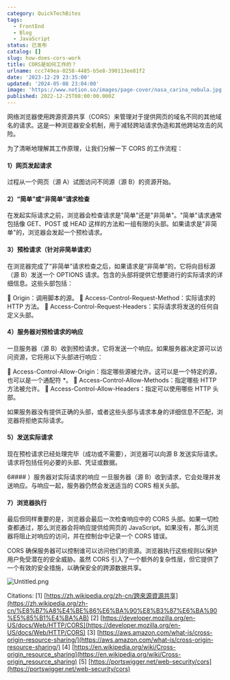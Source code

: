 ```yaml
---
category: QuickTechBites
tags:
  - FrontEnd
  - Blog
  - JavaScript
status: 已发布
catalog: []
slug: how-does-cors-work
title: CORS是如何工作的？
urlname: ccc749ea-0258-4485-b5e8-390113ee81f2
date: '2023-12-29 23:35:00'
updated: '2024-05-08 23:04:00'
image: 'https://www.notion.so/images/page-cover/nasa_carina_nebula.jpg'
published: 2022-12-25T08:00:00.000Z
---
```


网络浏览器使用跨源资源共享（CORS）来管理对于提供网页的域名不同的其他域名的请求。这是一种浏览器安全机制，用于减轻跨站请求伪造和其他跨站攻击的风险。


为了清晰地理解其工作原理，让我们分解一下 CORS 的工作流程：


#### 1）网页发起请求
过程从一个网页（源 A）试图访问不同源（源 B）的资源开始。


#### 2）“简单”或“非简单”请求检查
在发起实际请求之前，浏览器会检查请求是"简单"还是"非简单"。"简单"请求通常包括像 GET、POST 或 HEAD 这样的方法和一组有限的头部。如果请求是"非简单"的，浏览器会发起一个预检请求。


#### 3）预检请求（针对非简单请求）
在浏览器完成了“非简单”请求检查之后，如果请求是“非简单”的，它将向目标源（源 B）发送一个 OPTIONS 请求。包含的头部将提供它想要进行的实际请求的详细信息。这些头部包括：


🔸 Origin：调用脚本的源。
🔸 Access-Control-Request-Method：实际请求的 HTTP 方法。
🔸 Access-Control-Request-Headers：实际请求将发送的任何自定义头部。


#### 4）服务器对预检请求的响应
一旦服务器（源 B）收到预检请求，它将发送一个响应。如果服务器决定源可以访问资源，它将用以下头部进行响应：


🔹 Access-Control-Allow-Origin：指定哪些源被允许。这可以是一个特定的源，也可以是一个通配符 *。
🔹 Access-Control-Allow-Methods：指定哪些 HTTP 方法被允许。
🔹 Access-Control-Allow-Headers：指定可以使用哪些 HTTP 头部。


如果服务器没有提供正确的头部，或者这些头部与请求本身的详细信息不匹配，浏览器将拒绝实际请求。


#### 5）发送实际请求
现在预检请求已经处理完毕（成功或不需要），浏览器可以向源 B 发送实际请求。请求将包括任何必要的头部、凭证或数据。


6#### ）服务器对实际请求的响应
一旦服务器（源 B）收到请求，它会处理并发送响应。与响应一起，服务器仍然会发送适当的 CORS 相关头部。


#### 7）浏览器执行
最后但同样重要的是，浏览器会最后一次检查响应中的 CORS 头部。如果一切检查都通过，那么浏览器会将响应提供给网页的 JavaScript。如果没有，那么浏览器将阻止对响应的访问，并在控制台中记录一个 CORS 错误。


CORS 确保服务器可以控制谁可以访问他们的资源。浏览器执行这些规则以保护用户免受潜在的安全威胁。虽然 CORS 引入了一个额外的复杂性层，但它提供了一个有效的安全措施，以确保安全的跨源数据共享。


![Untitled.png](https://prod-files-secure.s3.us-west-2.amazonaws.com/5d24fe63-e567-4804-86f9-9fdc62e13082/b3deb140-f22b-4520-bcee-759301567801/Untitled.png?X-Amz-Algorithm=AWS4-HMAC-SHA256&X-Amz-Content-Sha256=UNSIGNED-PAYLOAD&X-Amz-Credential=ASIAZI2LB466V6WIAREY%2F20250211%2Fus-west-2%2Fs3%2Faws4_request&X-Amz-Date=20250211T213313Z&X-Amz-Expires=3600&X-Amz-Security-Token=IQoJb3JpZ2luX2VjEMT%2F%2F%2F%2F%2F%2F%2F%2F%2F%2FwEaCXVzLXdlc3QtMiJGMEQCIFo%2BaN4kt%2B%2BjjCBGhL3wcbaVs8MB6GMgQ0cFjgsfAg8OAiANbjPS3QH0RuqJFhyneB12QtQO4amLLu2tm%2BOuXZqlUyqIBAjc%2F%2F%2F%2F%2F%2F%2F%2F%2F%2F8BEAAaDDYzNzQyMzE4MzgwNSIM6Wa164aaUvCwfaYyKtwDw5Q70VA1Tvhp1LBu1F6G1uL4pXcRCz6CYXTwCOj4V%2F83cFRnWq%2BOe6J5J9IWxGOXfEQVBGFPlFSdl8aKLz0YjSBCcK4U0OZiyviCzNfmrSj6c0kzNmQgANMJh1Uxc4xmg0fGkCLlOGNJg4XYBRTI8FbhHW3xYHzB9tZlSsC2StCsg2e6myOZe0pJt%2BZ9XBSlrLpD2z0dpOkTffc%2B%2F57P6TtCXVdN9Ecryt%2FIzAWal5ZT73H74jVlz2t0VXA8RS6kMWuw2l5wbBhFSwpuggBiFz7wWFIqnXgh9kZ7BimoUzURcaGpYOMnwuz2dpcbCa11S0efU9dhqgOR6pAy5qO3gooxZ8F5luWaE75GoHD8lXtH3u6WTqmU7roM2pri%2FqBWwVMeDCM13w6cMSiA18iR7CWmShVyCKl6%2F0F6v88XaJRQ0NtCYmHaI%2BX%2B4L7OarXERMtC%2F6BPVfLfERoEPFXvs0ptphimmEeu6KqTms15ikeuH18b04BkiNIt63YNOyYAhw20RFbwFMLtvIPlsuG8w7iiEPE%2BZFqABYtN%2Fm1BSrDCDhrccKnxIQu7pZ%2Bfxc4TVBYz51IniJ2wIDVY%2BWeNNYcuBVNOwTIjzyHMBeZVJvSyCNk1x7DWfWzdQWIwpceuvQY6pgHKBvjD%2FFHVJzSYWq1agz0ZU8iwAw2DTBeRRT6TvTSaiB%2BgthhkGtKJNqUCXlaEUEAlfRGuD6vMANWt4iWX4ztajc3m%2BC3loE94asjT6r5t7bjsoDeGwkXuVgGlReLxbsgKKSbO69s%2B83wE6EWfPBLOWXj5qCYWos3TEwyKkg5w6Klr8ZEoYuO2hhazSMvyxQ9JXsQkFFrIXF64dsPc67yi3XDnXSRY&X-Amz-Signature=3c2b147b67b884998f9f8a13f5aaeece6605ef1560a97a90e28adc8b430f4fbe&X-Amz-SignedHeaders=host&x-id=GetObject)


Citations:
[1] [https://zh.wikipedia.org/zh-cn/跨來源資源共享](https://zh.wikipedia.org/zh-cn/%E8%B7%A8%E4%BE%86%E6%BA%90%E8%B3%87%E6%BA%90%E5%85%B1%E4%BA%AB)
[2] [https://developer.mozilla.org/en-US/docs/Web/HTTP/CORS](https://developer.mozilla.org/en-US/docs/Web/HTTP/CORS)
[3] [https://aws.amazon.com/what-is/cross-origin-resource-sharing/](https://aws.amazon.com/what-is/cross-origin-resource-sharing/)
[4] [https://en.wikipedia.org/wiki/Cross-origin_resource_sharing](https://en.wikipedia.org/wiki/Cross-origin_resource_sharing)
[5] [https://portswigger.net/web-security/cors](https://portswigger.net/web-security/cors)

